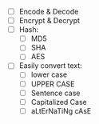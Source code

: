 - [ ] Encode & Decode
- [ ] Encrypt & Decrypt
- [ ] Hash:
  - [ ] MD5
  - [ ] SHA
  - [ ] AES
- [ ] Easily convert text:
  - [ ] lower case
  - [ ] UPPER CASE
  - [ ] Sentence case
  - [ ] Capitalized Case
  - [ ] aLtErNaTiNg cAsE
